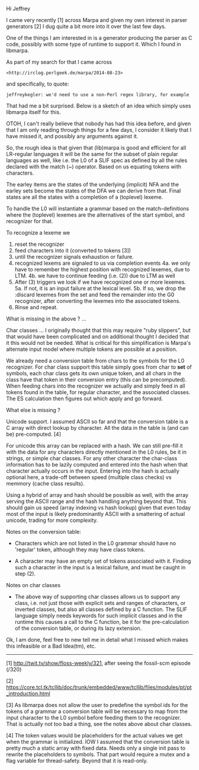 Hi Jeffrey

I came very recently [1] across Marpa and given my own interest in
parser generators [2] I dug quite a bit more into it over the last few
days.

One of the things I am interested in is a generator producing the
parser as C code, possibly with some type of runtime to support
it. Which I found in libmarpa.

As part of my search for that I came across

	<http://irclog.perlgeek.de/marpa/2014-08-23>

and specifically, to quote:

    jeffreykegler: we'd need to use a non-Perl regex library, for example

That had me a bit surprised. Below is a sketch of an idea which simply
uses libmarpa itself for this.

OTOH, I can't really believe that nobody has had this idea before, and
given that I am only reading through things for a few days, I consider
it likely that I have missed it, and possibly any arguments against
it.

So, the rough idea is that given that (lib)marpa is good and efficient
for all LR-regular languages it will be the same for the subset of
plain regular languages as well, like i.e. the L0 of a SLIF spec as
defined by all the rules declared with the match (~) operator. Based
on us equating tokens with characters.

The earley items are the states of the underlying (implicit) NFA and
the earley sets become the states of the DFA we can derive from
that. Final states are all the states with a completion of a
(toplevel) lexeme.

To handle the L0 will instantiate a grammar based on the
match-definitions where the (toplevel) lexemes are the alternatives of
the start symbol, and recognizer for that.

To recognize a lexeme we

  1. reset the recognizer
  2. feed characters into it (converted to tokens [3])
  3. until the recognizer signals exhaustion or failure.
  4. recognized lexems are signaled to us via completion events
  4a. we only have to remember the highest position with recognized
      lexemes, due to LTM.
  4b. we have to continue feeding (i.e. (2)) due to LTM as well
  5. After (3) triggers we look if we have recognized one or more
     lexemes.
  5a. If not, it is an input failure at the lexical level.
  5b. If so, we drop the :discard lexemes from the set and feed the
      remainder into the G0 recognizer, after converting the lexemes
      into the associated tokens.
  6. Rinse and repeat.

What is missing in the above ? ...

Char classes ... I originally thought that this may require "ruby
slippers", but that would have been complicated and on additional
thought I decided that it this would not be needed. What is critical
for this simplification is Marpa's alternate input model where
multiple tokens are possible at a position.

We already need a conversion table from chars to the symbols for the
L0 recognizer. For char class support this table simply goes from char
to __set__ of symbols, each char class gets its own unique token, and
all chars in the class have that token in their conversion entry (this
can be precomputed). When feeding chars into the recognizer we
actually and simply feed in all tokens found in the table, for regular
character, and the associated classes. The ES calculation then figures
out which apply and go forward.

What else is missing ?

Unicode support. I assumed ASCII so far and that the conversion table
is a C array with direct lookup by character. All the data in the
table is (and can be) pre-computed. [4]

For unicode this array can be replaced with a hash. We can still
pre-fill it with the data for any characters directly mentioned in the
L0 rules, be it in strings, or simple char classes. For any other
character the char-class information has to be lazily computed and
entered into the hash when that character actually occurs in the
input. Entering into the hash is actually optional here, a trade-off
between speed (multiple class checks) vs memmory (cache class
results).

Using a hybrid of array and hash should be possible as well, with the
array serving the ASCII range and the hash handling anything beyond
that. This should gain us speed (array indexing vs hash lookup) given
that even today most of the input is likely predominantly ASCII with a
smattering of actual unicode, trading for more complexity.

Notes on the conversion table:

- Characters which are not listed in the L0 grammar should have no
  'regular' token, although they may have class tokens.

- A character may have an empty set of tokens associated with it.
  Finding such a character in the input is a lexical failure, and must
  be caught in step (2).

Notes on char classes

- The above way of supporting char classes allows us to support any
  class, i.e. not just those with explicit sets and ranges of
  characters, or inverted classes, but also all classes defined by a C
  function. The SLIF language simply needs keywords for such implicit
  classes and in the runtime this causes a call to the C function, be
  it for the pre-calculation of the conversion table, or during its
  lazy extension.

Ok, I am done, feel free to new tell me in detail what I missed which
makes this infeasible or a Bad Idea(tm), etc.

---
[1] http://twit.tv/show/floss-weekly/321, after seeing the fossil-scm
    episode (/320)

[2] https://core.tcl.tk/tcllib/doc/trunk/embedded/www/tcllib/files/modules/pt/pt_introduction.html

[3] As libmarpa does not allow the user to predefine the symbol ids
    for the tokens of a grammar a conversion table will be necessary
    to map from the input character to the L0 symbol before feeding
    them to the recognizer. That is actually not too bad a thing, see
    the notes above about char classes.

[4] The token values would be placeholders for the actual values we
    get when the grammar is initialized. IOW I assumed that the
    conversion table is pretty much a static array with fixed
    data. Needs only a single init pass to rewrite the placeholders to
    symbols. That part would require a mutex and a flag variable for
    thread-safety. Beyond that it is read-only.
